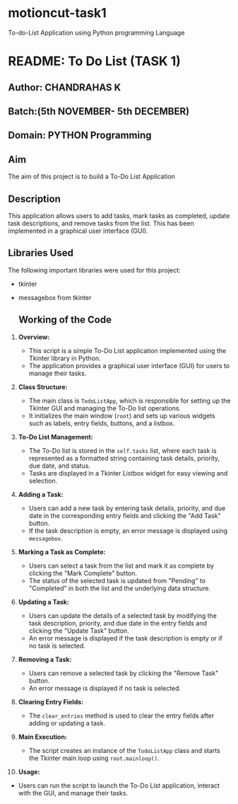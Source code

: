 # motioncut-task1
To-do-List Application using Python programming Language

# README: To Do List (TASK 1)

## Author: CHANDRAHAS K

## Batch:(5th NOVEMBER- 5th DECEMBER)

## Domain: PYTHON Programming

## Aim

The aim of this project is to build a To-Do List Application

## Description

This application allows users to add tasks, mark tasks as completed, update task descriptions, and remove tasks from the list. This has been implemented in a graphical user interface (GUI).

## Libraries Used

The following important libraries were used for this project:

- tkinter
- messagebox from tkinter

  ## Working of the Code 

1. **Overview:**
   - This script is a simple To-Do List application implemented using the Tkinter library in Python.
   - The application provides a graphical user interface (GUI) for users to manage their tasks.

2. **Class Structure:**
   - The main class is `TodoListApp`, which is responsible for setting up the Tkinter GUI and managing the To-Do list operations.
   - It initializes the main window (`root`) and sets up various widgets such as labels, entry fields, buttons, and a listbox.

3. **To-Do List Management:**
   - The To-Do list is stored in the `self.tasks` list, where each task is represented as a formatted string containing task details, priority, due date, and status.
   - Tasks are displayed in a Tkinter Listbox widget for easy viewing and selection.

4. **Adding a Task:**
   - Users can add a new task by entering task details, priority, and due date in the corresponding entry fields and clicking the "Add Task" button.
   - If the task description is empty, an error message is displayed using `messagebox`.

5. **Marking a Task as Complete:**
   - Users can select a task from the list and mark it as complete by clicking the "Mark Complete" button.
   - The status of the selected task is updated from "Pending" to "Completed" in both the list and the underlying data structure.

6. **Updating a Task:**
   - Users can update the details of a selected task by modifying the task description, priority, and due date in the entry fields and clicking the "Update Task" button.
   - An error message is displayed if the task description is empty or if no task is selected.

7. **Removing a Task:**
   - Users can remove a selected task by clicking the "Remove Task" button.
   - An error message is displayed if no task is selected.

8. **Clearing Entry Fields:**
   - The `clear_entries` method is used to clear the entry fields after adding or updating a task.

9. **Main Execution:**
   - The script creates an instance of the `TodoListApp` class and starts the Tkinter main loop using `root.mainloop()`.

10. **Usage:**
   - Users can run the script to launch the To-Do List application, interact with the GUI, and manage their tasks.
